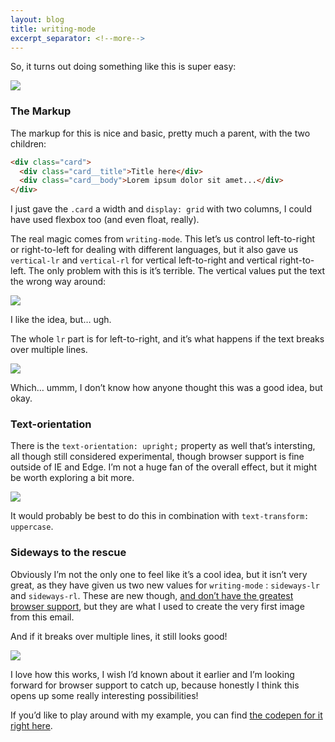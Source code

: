 ```yaml
---
layout: blog
title: writing-mode
excerpt_separator: <!--more-->
---
```


So, it turns out doing something like this is super easy:

![](https://d2mxuefqeaa7sj.cloudfront.net/s_F07C5DFA2F96535F90BE71C502A9D2BB608E9BBC039F5BCD3044FA0B20237D9C_1526491188177_Screen+Shot+2018-05-16+at+1.19.32+PM.png)

### The Markup

The markup for this is nice and basic, pretty much a parent, with the two children:

```html
<div class="card">
  <div class="card__title">Title here</div>
  <div class="card__body">Lorem ipsum dolor sit amet...</div>
</div>
```

<!--more-->

I just gave the `.card` a width and `display: grid` with two columns, I could have used flexbox too (and even float, really).

The real magic comes from `writing-mode`. This let’s us control left-to-right or right-to-left for dealing with different languages, but it also gave us `vertical-lr` and `vertical-rl` for vertical left-to-right and vertical right-to-left. The only problem with this is it’s terrible. The vertical values put the text the wrong way around:

![](https://d2mxuefqeaa7sj.cloudfront.net/s_F07C5DFA2F96535F90BE71C502A9D2BB608E9BBC039F5BCD3044FA0B20237D9C_1526491750922_Screen+Shot+2018-05-16+at+1.28.43+PM.png)

I like the idea, but… ugh.

The whole `lr` part is for left-to-right, and it’s what happens if the text breaks over multiple lines.

![](https://d2mxuefqeaa7sj.cloudfront.net/s_F07C5DFA2F96535F90BE71C502A9D2BB608E9BBC039F5BCD3044FA0B20237D9C_1526491973081_Screen+Shot+2018-05-16+at+1.32.08+PM.png)

Which… ummm, I don’t know how anyone thought this was a good idea, but okay.

### Text-orientation

There is the `text-orientation: upright;` property as well that’s intersting, all though still considered experimental, though browser support is fine outside of IE and Edge. I’m not a huge fan of the overall effect, but it might be worth exploring a bit more.

![](https://d2mxuefqeaa7sj.cloudfront.net/s_F07C5DFA2F96535F90BE71C502A9D2BB608E9BBC039F5BCD3044FA0B20237D9C_1526494249386_Screen+Shot+2018-05-16+at+1.42.55+PM.png)

It would probably be best to do this in combination with `text-transform: uppercase`.

### Sideways to the rescue

Obviously I’m not the only one to feel like it’s a cool idea, but it isn’t very great, as they have given us two new values for `writing-mode` : `sideways-lr` and `sideways-rl`. These are new though, [and don’t have the greatest browser support](https://developer.mozilla.org/en-US/docs/Web/CSS/writing-mode#Browser_compatibility), but they are what I used to create the very first image from this email.

And if it breaks over multiple lines, it still looks good!

![](https://d2mxuefqeaa7sj.cloudfront.net/s_F07C5DFA2F96535F90BE71C502A9D2BB608E9BBC039F5BCD3044FA0B20237D9C_1526492133414_Screen+Shot+2018-05-16+at+1.33.42+PM.png)

I love how this works, I wish I’d known about it earlier and I’m looking forward for browser support to catch up, because honestly I think this opens up some really interesting possibilities!

If you’d like to play around with my example, you can find [the codepen for it right here](https://codepen.io/kevinpowell/pen/KRGqQd).
